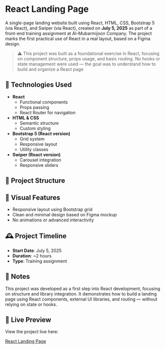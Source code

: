 # React Landing Page

A single-page landing website built using React, HTML, CSS, Bootstrap 5 (via React), and Swiper (via React), created on **July 5, 2025** as part of a front-end training assignment at Al-Mubarmijoon Company. The project marks the first practical use of React in a real layout, based on a Figma design.

> ⚠️ This project was built as a foundational exercise in React, focusing on component structure, props usage, and basic routing. No hooks or state management were used — the goal was to understand how to build and organize a React page

## 🧰 Technologies Used

- **React**
  - Functional components
  - Props passing
  - React Router for navigation
- **HTML & CSS**
  - Semantic structure
  - Custom styling
- **Bootstrap 5 (React version)**
  - Grid system
  - Responsive layout
  - Utility classes
- **Swiper (React version)**
  - Carousel integration
  - Responsive sliders

## 📄 Project Structure

## 🎨 Visual Features

- Responsive layout using Bootstrap grid
- Clean and minimal design based on Figma mockup
- No animations or advanced interactivity

## 🕰️ Project Timeline

- **Start Date**: July 5, 2025
- **Duration**: ~2 hours
- **Type**: Training assignment

## 📌 Notes

This project was developed as a first step into React development, focusing on structure and library integration. It demonstrates how to build a landing page using React components, external UI libraries, and routing — without relying on state or hooks.

## 🔗 Live Preview

View the project live here:

[React Landing Page](https://abddalrahman.github.io/React-Landing-Page/)
